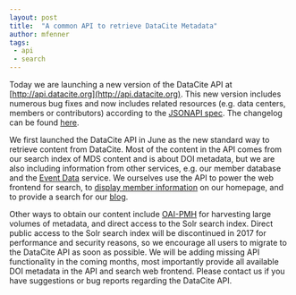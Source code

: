 ```yaml
---
layout: post
title:  "A common API to retrieve DataCite Metadata"
author: mfenner
tags:
 - api
 - search
---
```


Today we are launching a new version of the DataCite API at [http://api.datacite.org](http://api.datacite.org). This new version includes numerous bug fixes and now includes related resources (e.g. data centers, members or contributors) according to the [JSONAPI spec](http://jsonapi.org/format/#fetching-includes). The changelog can be found [here](https://github.com/datacite/spinone/blob/master/CHANGELOG.md).

We first launched the DataCite API in June as the new standard way to retrieve content from DataCite. Most of the content in the API comes from our search index of MDS content and is about DOI metadata, but we are also including information from other services, e.g. our member database and the [Event Data](https://blog.datacite.org/its-all-about-relations/) service. We ourselves use the API to power the web frontend for search, to [display member information](https://www.datacite.org/members.html) on our homepage, and to provide a search for our [blog](http://blog.datacite.org/).

Other ways to obtain our content include [OAI-PMH](http://oai.datacite.org/) for harvesting large volumes of metadata, and direct access to the Solr search index. Direct public access to the Solr search index will be discontinued in 2017 for performance and security reasons, so we encourage all users to migrate to the DataCite API as soon as possible. We will be adding missing API functionality in the coming months, most importantly provide all available DOI metadata in the API and search web frontend. Please contact us if you have suggestions or bug reports regarding the DataCite API.
